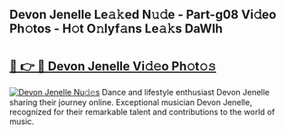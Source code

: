 ## Devon Jenelle Le𝚊𝚔ed N𝚞𝚍e - Part-g08 Vi𝚍eo Ph𝚘tos - H𝚘t O𝚗lyf𝚊ns Le𝚊𝚔s DaWlh

# <h2><a href="http://hf92c5.feru.top/?c=Devon+Jenelle">🔗 👉 🔴 Devon Jenelle Vi𝚍𝚎o Ph𝚘t𝚘𝚜</a></h2>

[![Devon Jenelle Nu𝚍𝚎s](https://i.imgur.com/0TWrTi3.gif)](http://hf92c5.feru.top/?c=Devon+Jenelle)
Dance and lifestyle enthusiast Devon Jenelle sharing their journey online. Exceptional musician Devon Jenelle, recognized for their remarkable talent and contributions to the world of music. 
